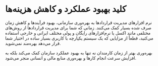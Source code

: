 # کلید بهبود عملکرد و کاهش هزینه‌ها

نرم افزارهای مدیریت قراردادها به بهره‌وری سازمانی، بهبود فرآیندها و کاهش زمان صرف شده بسیار کمک می‌کنند. زمانی که شما برای مدیریت قراردادها از روش‌های مختلفی مانند اکسل یا نرم‌افزارهای رایگان و پولی مختلف ایرانی و خارجی استفاده می‌کنید، قطعاً از مزایایی که یک سیستم یکپارچه با کاربری بسیار ساده در اختیار شما قرار می‌دهد بهره‌مند نمی‌شوید.

بهره‌وری بهتر از زمان کارمندان نه تنها به بهبود عملکرد سازمان کمک می‌کند بلکه به افزایش سرعت انجام کارها و بهره‌وری منابع مالی و انسانی منجر می‌شود.
